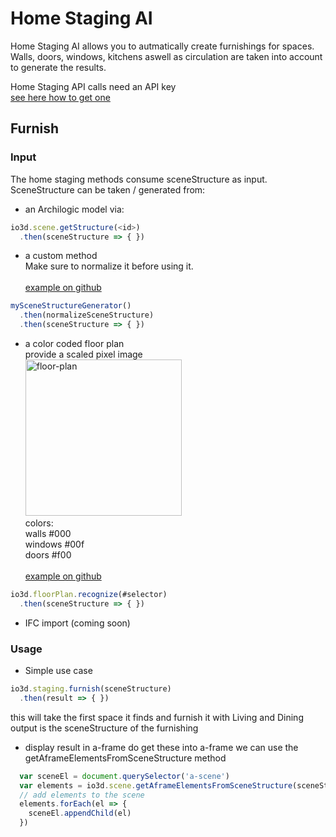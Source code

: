 # Home Staging AI

Home Staging AI allows you to autmatically create furnishings for spaces.<br>
Walls, doors, windows, kitchens aswell as circulation are taken into account to generate the results.

Home Staging API calls need an API key<br>
[see here how to get one](https://3d.io/docs/api/1/get-started-browser.html#using-publishable-api-keys)

## Furnish

### Input

The home staging methods consume sceneStructure as input.
SceneStructure can be taken / generated from:

* an Archilogic model
via:
```javascript
io3d.scene.getStructure(<id>)
  .then(sceneStructure => { })
```

* a custom method<br>
  Make sure to normalize it before using it.<br><br>
  [example on github](https://github.com/archilogic-com/3dio-js/tree/master/examples-browser/staging/stage-room-ar)
```javascript
mySceneStructureGenerator()
  .then(normalizeSceneStructure)
  .then(sceneStructure => { })
```

* a color coded floor plan<br>
  provide a scaled pixel image<br>
  <img title="floor-plan" src="https://storage.3d.io/132f8fd0-f7e0-432a-ad21-732f3307e77e/170912-1650-8w2re2/floorplan.jpg" style="width:250px;"><br>
  colors:<br>
  walls #000<br>
  windows #00f<br>
  doors #f00<br><br>
  [example on github](https://github.com/archilogic-com/3dio-js/blob/master/examples-browser/staging/stage-floor-plan/index.html)
```javascript
io3d.floorPlan.recognize(#selector)
  .then(sceneStructure => { })
```

* IFC import (coming soon)

### Usage

* Simple use case
```javascript
io3d.staging.furnish(sceneStructure)
  .then(result => { })
```
this will take the first space it finds
and furnish it with Living and Dining
output is the sceneStructure of the furnishing

* display result in a-frame
do get these into a-frame we can use the getAframeElementsFromSceneStructure method
```javascript
  var sceneEl = document.querySelector('a-scene')
  var elements = io3d.scene.getAframeElementsFromSceneStructure(sceneStructure)
  // add elements to the scene
  elements.forEach(el => {
    sceneEl.appendChild(el)
  })
```